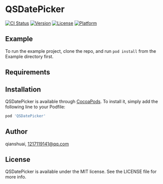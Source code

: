 # QSDatePicker

[![CI Status](https://img.shields.io/travis/qianshuai/QSDatePicker.svg?style=flat)](https://travis-ci.org/qianshuai/QSDatePicker)
[![Version](https://img.shields.io/cocoapods/v/QSDatePicker.svg?style=flat)](https://cocoapods.org/pods/QSDatePicker)
[![License](https://img.shields.io/cocoapods/l/QSDatePicker.svg?style=flat)](https://cocoapods.org/pods/QSDatePicker)
[![Platform](https://img.shields.io/cocoapods/p/QSDatePicker.svg?style=flat)](https://cocoapods.org/pods/QSDatePicker)

## Example

To run the example project, clone the repo, and run `pod install` from the Example directory first.

## Requirements

## Installation

QSDatePicker is available through [CocoaPods](https://cocoapods.org). To install
it, simply add the following line to your Podfile:

```ruby
pod 'QSDatePicker'
```

## Author

qianshuai, 1217119141@qq.com

## License

QSDatePicker is available under the MIT license. See the LICENSE file for more info.
